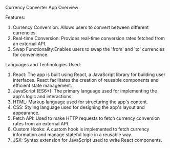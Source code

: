 Currency Converter App Overview:

Features:
1. Currency Conversion: Allows users to convert between different currencies.
2. Real-time Conversion: Provides real-time conversion rates fetched from an external API.
3. Swap Functionality:Enables users to swap the 'from' and 'to' currencies for convenience.

Languages and Technologies Used:
1. React: The app is built using React, a JavaScript library for building user interfaces. React facilitates the creation of reusable components and efficient state management.
2. JavaScript (ES6+): The primary language used for implementing the app's logic and interactions.
3. HTML: Markup language used for structuring the app's content.
4. CSS: Styling language used for designing the app's layout and appearance.
5. Fetch API: Used to make HTTP requests to fetch currency conversion rates from an external API.
6. Custom Hooks: A custom hook is implemented to fetch currency information and manage stateful logic in a reusable way.
7. JSX: Syntax extension for JavaScript used to write React components.

